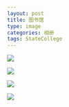 ```yaml
---
layout: post
title: 图书馆
type: image
categories: 相册
tags: StateCollege
---
```

![](http://farm4.staticflickr.com/3731/13157953014_7aee42a6e6_c.jpg)

![](http://farm8.staticflickr.com/7151/13157673995_2f48f37d33_z.jpg)

![](http://farm4.staticflickr.com/3767/13157670895_505c09ec4d_c.jpg)

![](http://farm3.staticflickr.com/2334/13157793103_b1413287c2_z.jpg)

